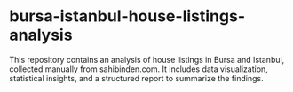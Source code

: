 # bursa-istanbul-house-listings-analysis
This repository contains an analysis of house listings in Bursa and Istanbul, collected manually from sahibinden.com. It includes data visualization, statistical insights, and a structured report to summarize the findings.
